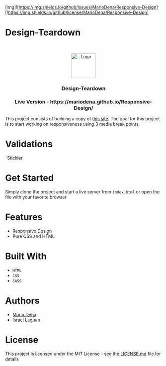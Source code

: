 [img]![https://img.shields.io/github/issues/MarioDena/Responsive-Design]
[!https://img.shields.io/github/license/MarioDena/Responsive-Design]

# Design-Teardown
<br />
<p align="center">
  <a href="https://github.com/MarioDena">
    <img src="https://mariodena.github.io/blog/assets/img/sample/Logo.jpg" alt="Logo" width="80" height="80">
  </a>

  <h3 align="center">
	 Design-Teardown
  </h3>

  <h3 align="center">
	 Live Version - https://mariodena.github.io/Responsive-Design/
  </h3>

   This project consists of building a copy of [this site](https://thenextweb.com/). The goal for this project is to start working on responsiveness using 3 media break points.

# Validations

-Stickler

# Get Started

Simply clone the project and start a live server from `index.html` or open the file with your favorite browser


# Features

* Responsive Design
* Pure CSS and HTML


# Built With

* `HTML` 
* `CSS` 
* `SASS` 

# Authors

* [Mario Dena](https://github.com/MarioDena).
* [Israel Laguan](https://github.com/Israel-Laguan)

# License

This project is licensed under the MIT License - see the [LICENSE.md](LICENSE.md) file for details 
